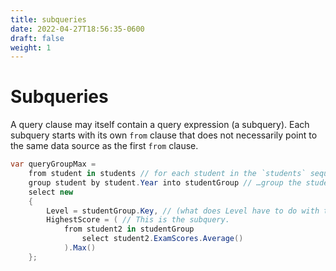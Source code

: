 ```yaml
---
title: subqueries
date: 2022-04-27T18:56:35-0600
draft: false
weight: 1
---
```


# Subqueries
A query clause may itself contain a query expression (a subquery).
Each subquery starts with its own `from` clause that does not necessarily point to the same data source as the first `from` clause.

```cs
var queryGroupMax = 
    from student in students // for each student in the `students` sequence…
    group student by student.Year into studentGroup // …group the student by `.Year` into new variable `studentGroup`.
    select new
    {
        Level = studentGroup.Key, // (what does Level have to do with this?)
        HighestScore = ( // This is the subquery.
            from student2 in studentGroup
                select student2.ExamScores.Average()
            ).Max()
    };
```
